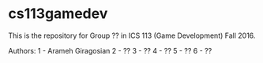 # cs113gamedev

This is the repository for Group ?? in ICS 113 (Game Development) Fall 2016.

Authors: 
	1 - Arameh Giragosian
	2 - ??
	3 - ??
	4 - ??
	5 - ??
	6 - ??